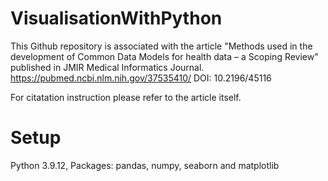 # VisualisationWithPython
This Github repository is associated with the article "Methods used in the development of Common Data Models for health data – a Scoping Review" published in JMIR Medical Informatics Journal. https://pubmed.ncbi.nlm.nih.gov/37535410/
DOI: 10.2196/45116

For citatation instruction please refer to the article itself.

# Setup
Python 3.9.12, Packages: pandas, numpy, seaborn and matplotlib
